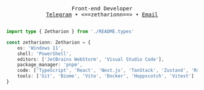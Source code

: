 <div align="center">

<pre>

Front-end Developer
<a href="https://t.me/zetharionn">Telegram</a> • <==zetharionn==> • <a href="mailto:zetharionn.work@gmail.com">Email</a>

</pre>

</div>

```typescript
import type { Zetharion } from './README.types'

const zetharionn: Zetharion = {
	os: 'Windows 11',
	shell: 'PowerShell',
	editors: ['JetBrains WebStorm', 'Visual Studio Code'],
	package_manager: 'pnpm',
	code: ['TypeScript', 'React', 'Next.js', 'TanStack', 'Zustand', 'Rstack'],
	tools: ['Git', 'Biome', 'Vite', 'Docker', 'Hoppscotch', 'Vitest']
}
```
